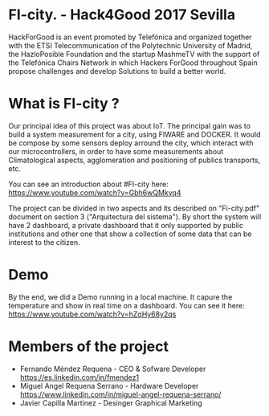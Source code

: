 # FI-city. - Hack4Good 2017 Sevilla

HackForGood is an event promoted by Telefónica and organized together with the ETSI Telecommunication of the Polytechnic University of Madrid, the HazloPosible Foundation and the startup MashmeTV with the support of the Telefónica Chairs Network in which Hackers ForGood throughout Spain propose challenges and develop Solutions to build a better world.

# What is FI-city ?
Our principal idea of this project was about IoT. The principal gain was to build a system measurement for a city, using FIWARE and DOCKER. It would be compose by some sensors deploy arround the city, which interact with our microcontrollers, in order to have some measurements about Climatological aspects, agglomeration and positioning of publics transports, etc.

You can see an introduction about #FI-city here: https://www.youtube.com/watch?v=Gbh6wQMkyq4 

The project can be divided in two aspects and its described on "Fi-city.pdf" document on section 3 ("Arquitectura del sistema"). By short the system will have 2 dashboard, a private dashboard that it only supported by public institutions and other one that show a collection of some data that can be interest to the citizen.    

# Demo
By the end, we did a Demo running in a local machine. It capure the temperature and show in real time on a dashboard. 
You can see it here: https://www.youtube.com/watch?v=hZqHy68y2qs

 # Members of the project
- Fernando Méndez Requena - CEO & Sofware Developer https://es.linkedin.com/in/fmendez1 
- Miguel Angel Requena Serrano - Hardware Developer https://www.linkedin.com/in/miguel-angel-requena-serrano/
- Javier Capilla Martinez - Desinger Graphical Marketing  
